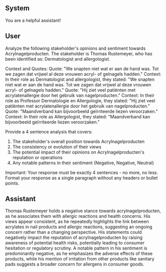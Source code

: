 ## System

You are a helpful assistant!

## User


Analyze the following stakeholder's opinions and sentiment towards Acrylnagelproducten. The stakeholder is Thomas Rustemeyer, who has been identified as: Dermatologist and allergologist.

Context and Quotes:
Quote: "We snapten niet wat er aan de hand was. Tot we zagen dat vrijwel al deze vrouwen acryl- of gelnagels hadden."
Context: In their role as Dermatologist and allergologist, they stated: "We snapten niet wat er aan de hand was. Tot we zagen dat vrijwel al deze vrouwen acryl- of gelnagels hadden."
Quote: "Hij ziet veel patiënten met acrylatenallergie door het gebruik van nagelproducten."
Context: In their role as Professor Dermatologie en Allergologie, they stated: "Hij ziet veel patiënten met acrylatenallergie door het gebruik van nagelproducten."
Quote: "Maandverband kan bijvoorbeeld geïrriteerde liezen veroorzaken."
Context: In their role as Allergologist, they stated: "Maandverband kan bijvoorbeeld geïrriteerde liezen veroorzaken."

Provide a 4 sentence analysis that covers:
1. The stakeholder's overall position towards Acrylnagelproducten
2. The consistency or evolution of their views
3. The potential impact of their opinions on Acrylnagelproducten's reputation or operations
4. Any notable patterns in their sentiment (Negative, Negative, Neutral)

Important: Your response must be exactly 4 sentences - no more, no less.
Format your response as a single paragraph without any headers or bullet points.


## Assistant

Thomas Rustemeyer holds a negative stance towards acrylnagelproducten, as he associates them with allergic reactions and health concerns. His views appear consistent, as he repeatedly highlights the link between acrylates in nail products and allergic reactions, suggesting an ongoing concern rather than a changing perspective. His statements could negatively impact the reputation of acrylnagelproducten by raising awareness of potential health risks, potentially leading to consumer hesitation or regulatory scrutiny. A notable pattern in his sentiment is predominantly negative, as he emphasizes the adverse effects of these products, while his mention of irritation from other products like sanitary pads suggests a broader concern for allergens in consumer goods.

